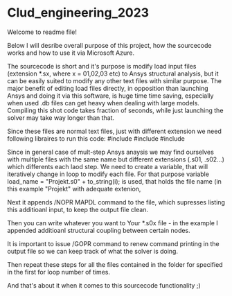 # Clud_engineering_2023

Welcome to readme file!

Below I will desribe overall purpose of this project, how the sourcecode works and how to use it via Microsoft Azure.

The sourcecode is short and it's purpose is modify load input files (extension *.sx, where x = 01,02,03 etc) to Ansys structural analysis, but it can be easily  suited to modify any other text files with similar purpose. The major benefit of editing load files directly, in opposition than launching Ansys and doing it via this software, is huge time time saving, especially when used .db files can get heavy when dealing with large models. Compiling this shot code takes fraction of seconds, while just launching the solver may take way longer than that.

Since these files are normal text files, just with different extension we need following libraires to run this code:
#include <iostream>
#include <fstream>
#include <string> 

Since in general case of mult-step Ansys anaysis we may find ourselves with multiple files with the same name but different extensions (.s01, .s02...) which differents each laod step. We need to create a variable, that will iteratively change in loop to modify each file.
For that purpose variable load_name = "Projekt.s0" + to_string(i); is used, that holds the file name (in this example "Projekt" with adequate extenion,

Next it appends /NOPR MAPDL command to the file, which supresses listing this additioanl input, to keep the output file clean.

Then you can write whatever you want to Your *.s0x file - in the example I appended additioanl structural coupling between certain nodes.

It is important to issue /GOPR command to renew command printing in the output file so we can keep track of what the solver is doing.

Then repeat these steps for all the files contained in the folder for specified in the first for loop number of times.

And that's about it when it comes to this sourcecode functionality ;)


